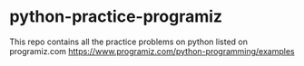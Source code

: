 # python-practice-programiz

This repo contains all the practice problems on python listed on programiz.com
https://www.programiz.com/python-programming/examples
